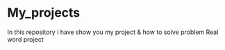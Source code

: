 # My_projects
In this repository i have show you my project & how to solve problem 
Real word project 
